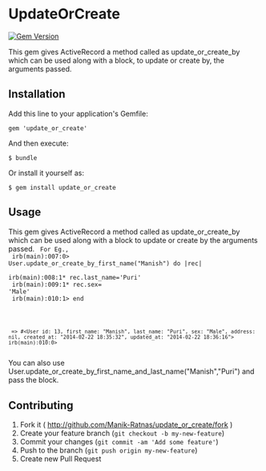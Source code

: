 # UpdateOrCreate

[![Gem Version](https://badge.fury.io/rb/update_or_create.png)](http://badge.fury.io/rb/update_or_create)

This gem gives ActiveRecord a method called as update_or_create_by which can be used along with a block, to update or create by, the arguments passed. 

## Installation

Add this line to your application's Gemfile:

    gem 'update_or_create'

And then execute:

    $ bundle

Or install it yourself as:

    $ gem install update_or_create

## Usage

This gem gives ActiveRecord a method called as update_or_create_by which can be used along with a block to update or create by the arguments passed. 
<code>
For Eg., <br/>
    irb(main):007:0> User.update_or_create_by_first_name("Manish") do  |rec| <br/>
    irb(main):008:1* rec.last_name='Puri'<br/>
    irb(main):009:1* rec.sex= 'Male'<br/>
    irb(main):010:1> end<br/><br/>	

     => #<User id: 13, first_name: "Manish", last_name: "Puri", sex: "Male", address: nil, created_at: "2014-02-22 18:35:32", updated_at: "2014-02-22 18:36:16">
    irb(main):010:0> 
</code>
You can also use User.update_or_create_by_first_name_and_last_name("Manish","Puri") and pass the block. 



## Contributing

1. Fork it ( http://github.com/Manik-Ratnas/update_or_create/fork )
2. Create your feature branch (`git checkout -b my-new-feature`)
3. Commit your changes (`git commit -am 'Add some feature'`)
4. Push to the branch (`git push origin my-new-feature`)
5. Create new Pull Request
